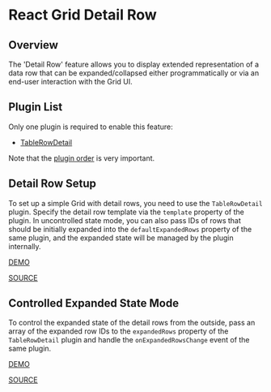 # React Grid Detail Row

## Overview

The 'Detail Row' feature allows you to display extended representation of a data row that can be expanded/collapsed either programmatically or via an end-user interaction with the Grid UI.

## Plugin List

Only one plugin is required to enable this feature:
- [TableRowDetail](../reference/table-row-detail.md)

Note that the [plugin order](../README.md#plugin-order) is very important.

## Detail Row Setup

To set up a simple Grid with detail rows, you need to use the `TableRowDetail` plugin. Specify the detail row template via the `template` property of the plugin. In uncontrolled state mode, you can also pass IDs of rows that should be initially expanded into the `defaultExpandedRows` property of the same plugin, and the expanded state will be managed by the plugin internally.

[DEMO](http://devexpress.github.io/devextreme-reactive/react/grid/demos/#/detail-row/simple-detail-row)

[SOURCE](https://github.com/DevExpress/devextreme-reactive/tree/master/packages/dx-react-demos/src/bootstrap3/detail-row/simple-detail-row.jsx)

## Controlled Expanded State Mode

To control the expanded state of the detail rows from the outside, pass an array of the expanded row IDs to the `expandedRows` property of the `TableRowDetail` plugin and handle the `onExpandedRowsChange` event of the same plugin.

[DEMO](http://devexpress.github.io/devextreme-reactive/react/grid/demos/#/detail-row/detail-row-controlled)

[SOURCE](https://github.com/DevExpress/devextreme-reactive/tree/master/packages/dx-react-demos/src/bootstrap3/detail-row/detail-row-controlled.jsx)

